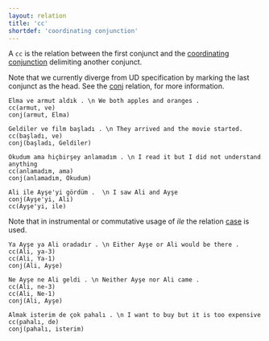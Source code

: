 ```yaml
---
layout: relation
title: 'cc'
shortdef: 'coordinating conjunction'
---
```


A `cc` is the relation between the first conjunct and the [coordinating conjunction](../pos/CONJ) delimiting another conjunct.

Note that we currently diverge from UD specification by marking the last conjunct as the head.
See the [conj]() relation, for more information.

~~~ sdparse
Elma ve armut aldık . \n We both apples and oranges .
cc(armut, ve)
conj(armut, Elma)
~~~

~~~ sdparse
Geldiler ve film başladı . \n They arrived and the movie started.
cc(başladı, ve)
conj(başladı, Geldiler)
~~~

~~~ sdparse
Okudum ama hiçbirşey anlamadım . \n I read it but I did not understand anything
cc(anlamadım, ama)
conj(anlamadım, Okudum)
~~~

~~~ sdparse
Ali ile Ayşe'yi gördüm .  \n I saw Ali and Ayşe
conj(Ayşe'yi, Ali)
cc(Ayşe'yi, ile)
~~~
Note that in instrumental or commutative usage of _ile_ the relation [case]() is used.

~~~ sdparse
Ya Ayşe ya Ali oradadır . \n Either Ayşe or Ali would be there .
cc(Ali, ya-3)
cc(Ali, Ya-1)
conj(Ali, Ayşe)
~~~

~~~ sdparse
Ne Ayşe ne Ali geldi . \n Neither Ayşe nor Ali came .
cc(Ali, ne-3)
cc(Ali, Ne-1)
conj(Ali, Ayşe)
~~~

~~~ sdparse
Almak isterim de çok pahalı . \n I want to buy but it is too expensive
cc(pahalı, de)
conj(pahalı, isterim)
~~~
